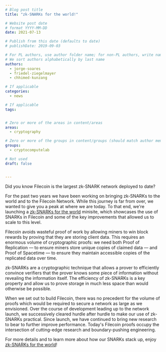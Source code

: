 ```yaml
---
# Blog post title
title: "zk-SNARKs for the world!"

# Website post date
# format YYYY-MM-DD
date: 2021-07-13

# Publish from this date (defaults to date)
# publishDate: 2019-09-03

# For PL authors, use author folder name; for non-PL authors, write name as in paper within ""
# We sort authors alphabetically by last name
authors:
  - jorge-soares
  - friedel-ziegelmayer
  - chhimed-kunzang

# If applicable
categories:
  - news

# If applicable
tags:


# Zero or more of the areas in content/areas
areas:
  - cryptography

# Zero or more of the groups in content/groups (should match author membership)
groups:
  - cryptocomputelab

# Not used
draft: false


---
```


Did you know Filecoin is the largest zk-SNARK network deployed to date?

For the past two years we have been working on bringing zk-SNARKs to the world and to the Filecoin Network. While this journey is far from over, we wanted to give you a peak at where we are today. To that end, we're launching a [zk-SNARKs for the world](../../../sites/snarks/) minisite, which showcases the use of SNARKs in Filecoin and some of the key improvements that allowed us to scale to this level.

Filecoin avoids wasteful proof of work by allowing miners to win block rewards by proving that they are storing client data. This requires an enormous volume of cryptographic proofs: we need both Proof of Replication — to ensure miners store unique copies of claimed data — and Proof of Spacetime — to ensure they maintain accessible copies of the replicated data over time.

zk-SNARKs are a cryptographic technique that allows a prover to efficiently convince verifiers that the prover knows some piece of information without revealing the information itself. The efficiency of zk-SNARKs is a key property and allow us to prove storage in much less space than would otherwise be possible.

When we set out to build Filecoin, there was no precedent for the volume of proofs which would be required to secure a network as large as we envisioned. Over the course of development leading up to the network launch, we successively cleared hurdle after hurdle to make our use of zk-SNARKs practical. Since launch, we have continued to bring new research to bear to further improve performance. Today's Filecoin proofs occupy the intersection of cutting-edge research and boundary-pushing engineering.

For more details and to learn more about how our SNARKs stack up, enjoy [zk-SNARKs for the world](../../../sites/snarks/)!

